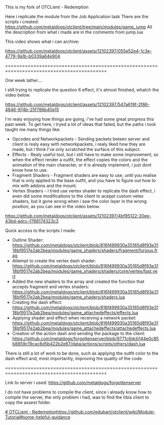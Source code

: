 This is my fork of OTCLient - Redemption 

Here i replicate the module from the Job Application task
There are the scripts i created: https://github.com/metaldogs/otclient/tree/main/modules/game_jump
All the description from what i made are in the comments from jump.lua

This video shows what i can archive:

https://github.com/metaldogs/otclient/assets/12102397/055e52e4-1c3e-4779-9a1b-b0339a64e904

==========================================================================================

One week lather....

I still trying to replicate the question 6 effect, it's almost finished, whatch the video below.



https://github.com/metaldogs/otclient/assets/12102397/547a619f-2f86-4846-974b-25f786b40e15


I'm realy enjoying how things are going, i've had some great progress this past week. To get here, i tryed a lot of ideas that failed, but the paths i took taught me many things like:
- Opcodes and Networkpackets - Sending packets beteen server and client is realy easy with networkpackets, i realy liked how they are made, but I think I've only scratched the surface of this subject.
- Effects - Realy useful tool, but i still have to make some improvement, so when the effect render a outfit, the effect copies the colors and the animation of the main character, or it is already implement, i just dont know how to use.
- Fragment Shaders - Fragment shaders are easy to use, until you realise that is only applied to the base outfit, and you have to figure out how to mix with addons and the mount.
- Vertex Shaders - I tried use vertex shader to replicate the dash effect, i even did some modifications to the client to aceppt custom vetex shaders, but it gone wrong when i saw the color layer in the wrong position, as you can see in the video below.




https://github.com/metaldogs/otclient/assets/12102397/4bf95122-20ee-43bd-adcc-f788174323c3



Quick access to the scripts I made:

- Outline Shader: https://github.com/metaldogs/otclient/blob/816f499930a35165d8f93e3118bf9517e2ab2bea/modules/game_shaders/shaders/fragment/furious.frag
- Attempt to create the vertex dash shader: https://github.com/metaldogs/otclient/blob/816f499930a35165d8f93e3118bf9517e2ab2bea/modules/game_shaders/shaders/core/vertex/fast.vert
- Added the new shaders to the array and created the function that accepts fragment and vertex shaders: https://github.com/metaldogs/otclient/blob/816f499930a35165d8f93e3118bf9517e2ab2bea/modules/game_shaders/shaders.lua
- Creating the dash effect: https://github.com/metaldogs/otclient/blob/816f499930a35165d8f93e3118bf9517e2ab2bea/modules/game_attachedeffects/effects.lua
- Applying shader and effect when receiving a network packet: https://github.com/metaldogs/otclient/blob/816f499930a35165d8f93e3118bf9517e2ab2bea/modules/game_attachedeffects/attachedeffects.lua
- Creation of the action dash and sending the package to the client: https://github.com/metaldogs/forgottenserver/blob/9771c6dcb144e0c85b8859c19cac8d5b422b2e67/data/actions/scripts/others/dash.lua

There is still a lot of work to be done, such as applying the outfit color to the dash effect and, most importantly, improving the quality of the code.


==========================================================================================

Link to server i used: https://github.com/metaldogs/forgottenserver

I do not have problems to compile the client, since i already know how to compile the server,
the only problem i had, was to find the tibia client to copy the assest folder.

[# OTCLient - Redemption](https://github.com/edubart/otclient/wiki/Module-Tutorial#some-helpful-guidance)https://github.com/edubart/otclient/wiki/Module-Tutorial#some-helpful-guidance
